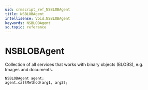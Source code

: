 ```yaml
---
uid: crmscript_ref_NSBLOBAgent
title: NSBLOBAgent
intellisense: Void.NSBLOBAgent
keywords: NSBLOBAgent
so.topic: reference
---
```


# NSBLOBAgent

Collection of all services that works with binary objects (BLOBS), e.g. Images and documents.

```crmscript
NSBLOBAgent agent;
agent.callMethod(arg1, arg2);
```
